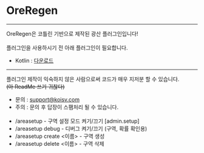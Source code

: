 OreRegen
========
- - - 
OreRegen은 코틀린 기반으로 제작된 광산 플러그인입니다!<br><br>
플러그인을 사용하시기 전 아래 플러그인이 필요합니다.<br>
* Kotlin : [다운로드](https://github.com/monun/kotlin-plugin/releases)

- - -
플러그인 제작이 익숙하지 않은 사람으로써 코드가 매우 지저분 할 수 있습니다.<br>
~~(아 ReadMe 쓰기 귀찮다)~~<br>
* 문의 : <support@koisv.com>
* 주의 : 문의 후 답장이 스팸처리 될 수 있습니다.<br><br>
* /areasetup - 구역 설정 모드 켜기/끄기 [admin.setup]
* /areasetup debug - 디버그 켜기/끄기 (구역, 확률 확인용)
* /areasetup create <이름> - 구역 생성
* /areasetup delete <이름> - 구역 삭제